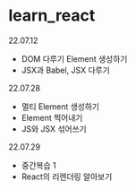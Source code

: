 # learn_react

22.07.12
  - DOM 다루기 Element 생성하기
  - JSX과 Babel, JSX 다루기

22.07.28
  - 멀티 Element 생성하기
  - Element 찍어내기
  - JS와 JSX 섞어쓰기

22.07.29
  - 중간복습 1
  - React의 리렌더링 알아보기
